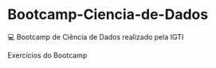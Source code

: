 # Bootcamp-Ciencia-de-Dados
:computer: Bootcamp de Ciência de Dados realizado pela IGTI


Exercicios do Bootcamp
